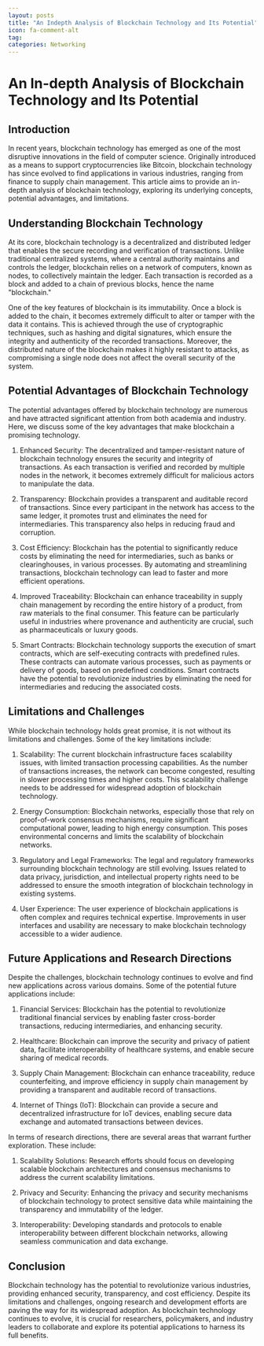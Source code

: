 ```yaml
---
layout: posts
title: "An Indepth Analysis of Blockchain Technology and Its Potential"
icon: fa-comment-alt
tag:
categories: Networking
---
```



# An In-depth Analysis of Blockchain Technology and Its Potential

## Introduction

In recent years, blockchain technology has emerged as one of the most disruptive innovations in the field of computer science. Originally introduced as a means to support cryptocurrencies like Bitcoin, blockchain technology has since evolved to find applications in various industries, ranging from finance to supply chain management. This article aims to provide an in-depth analysis of blockchain technology, exploring its underlying concepts, potential advantages, and limitations.

## Understanding Blockchain Technology

At its core, blockchain technology is a decentralized and distributed ledger that enables the secure recording and verification of transactions. Unlike traditional centralized systems, where a central authority maintains and controls the ledger, blockchain relies on a network of computers, known as nodes, to collectively maintain the ledger. Each transaction is recorded as a block and added to a chain of previous blocks, hence the name "blockchain."

One of the key features of blockchain is its immutability. Once a block is added to the chain, it becomes extremely difficult to alter or tamper with the data it contains. This is achieved through the use of cryptographic techniques, such as hashing and digital signatures, which ensure the integrity and authenticity of the recorded transactions. Moreover, the distributed nature of the blockchain makes it highly resistant to attacks, as compromising a single node does not affect the overall security of the system.

## Potential Advantages of Blockchain Technology

The potential advantages offered by blockchain technology are numerous and have attracted significant attention from both academia and industry. Here, we discuss some of the key advantages that make blockchain a promising technology.

1. Enhanced Security: The decentralized and tamper-resistant nature of blockchain technology ensures the security and integrity of transactions. As each transaction is verified and recorded by multiple nodes in the network, it becomes extremely difficult for malicious actors to manipulate the data.

2. Transparency: Blockchain provides a transparent and auditable record of transactions. Since every participant in the network has access to the same ledger, it promotes trust and eliminates the need for intermediaries. This transparency also helps in reducing fraud and corruption.

3. Cost Efficiency: Blockchain has the potential to significantly reduce costs by eliminating the need for intermediaries, such as banks or clearinghouses, in various processes. By automating and streamlining transactions, blockchain technology can lead to faster and more efficient operations.

4. Improved Traceability: Blockchain can enhance traceability in supply chain management by recording the entire history of a product, from raw materials to the final consumer. This feature can be particularly useful in industries where provenance and authenticity are crucial, such as pharmaceuticals or luxury goods.

5. Smart Contracts: Blockchain technology supports the execution of smart contracts, which are self-executing contracts with predefined rules. These contracts can automate various processes, such as payments or delivery of goods, based on predefined conditions. Smart contracts have the potential to revolutionize industries by eliminating the need for intermediaries and reducing the associated costs.

## Limitations and Challenges

While blockchain technology holds great promise, it is not without its limitations and challenges. Some of the key limitations include:

1. Scalability: The current blockchain infrastructure faces scalability issues, with limited transaction processing capabilities. As the number of transactions increases, the network can become congested, resulting in slower processing times and higher costs. This scalability challenge needs to be addressed for widespread adoption of blockchain technology.

2. Energy Consumption: Blockchain networks, especially those that rely on proof-of-work consensus mechanisms, require significant computational power, leading to high energy consumption. This poses environmental concerns and limits the scalability of blockchain networks.

3. Regulatory and Legal Frameworks: The legal and regulatory frameworks surrounding blockchain technology are still evolving. Issues related to data privacy, jurisdiction, and intellectual property rights need to be addressed to ensure the smooth integration of blockchain technology in existing systems.

4. User Experience: The user experience of blockchain applications is often complex and requires technical expertise. Improvements in user interfaces and usability are necessary to make blockchain technology accessible to a wider audience.

## Future Applications and Research Directions

Despite the challenges, blockchain technology continues to evolve and find new applications across various domains. Some of the potential future applications include:

1. Financial Services: Blockchain has the potential to revolutionize traditional financial services by enabling faster cross-border transactions, reducing intermediaries, and enhancing security.

2. Healthcare: Blockchain can improve the security and privacy of patient data, facilitate interoperability of healthcare systems, and enable secure sharing of medical records.

3. Supply Chain Management: Blockchain can enhance traceability, reduce counterfeiting, and improve efficiency in supply chain management by providing a transparent and auditable record of transactions.

4. Internet of Things (IoT): Blockchain can provide a secure and decentralized infrastructure for IoT devices, enabling secure data exchange and automated transactions between devices.

In terms of research directions, there are several areas that warrant further exploration. These include:

1. Scalability Solutions: Research efforts should focus on developing scalable blockchain architectures and consensus mechanisms to address the current scalability limitations.

2. Privacy and Security: Enhancing the privacy and security mechanisms of blockchain technology to protect sensitive data while maintaining the transparency and immutability of the ledger.

3. Interoperability: Developing standards and protocols to enable interoperability between different blockchain networks, allowing seamless communication and data exchange.

## Conclusion

Blockchain technology has the potential to revolutionize various industries, providing enhanced security, transparency, and cost efficiency. Despite its limitations and challenges, ongoing research and development efforts are paving the way for its widespread adoption. As blockchain technology continues to evolve, it is crucial for researchers, policymakers, and industry leaders to collaborate and explore its potential applications to harness its full benefits.